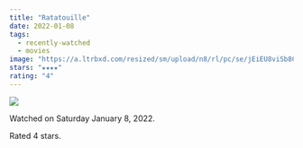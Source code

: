 ```yaml
---
title: "Ratatouille"
date: 2022-01-08
tags:
  - recently-watched
  - movies
image: "https://a.ltrbxd.com/resized/sm/upload/n8/rl/pc/se/jEiEU8viSb8CIIHcfprVr2V6XDz-0-600-0-900-crop.jpg?v=25e13045f0"
stars: "★★★★"
rating: "4"
---
```


<div class="letterboxd-movie-data-content">
   <p><img src="https://a.ltrbxd.com/resized/sm/upload/n8/rl/pc/se/jEiEU8viSb8CIIHcfprVr2V6XDz-0-600-0-900-crop.jpg?v=25e13045f0"/></p> <p>Watched on Saturday January 8, 2022.</p> 
  <p>Rated 4 stars.<p>
  <div class="float-clear"></div>
</div>
